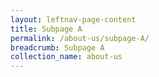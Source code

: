 ```yaml
---
layout: leftnav-page-content
title: Subpage A
permalink: /about-us/subpage-A/
breadcrumb: Subpage A
collection_name: about-us
---
```

